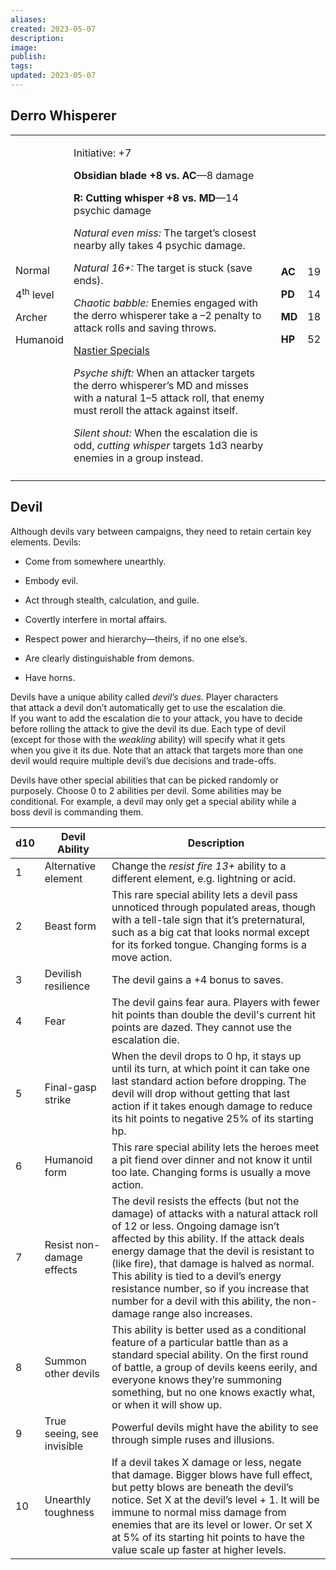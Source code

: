 ```yaml
---
aliases: 
created: 2023-05-07
description: 
image: 
publish: 
tags: 
updated: 2023-05-07
---
```


## Derro Whisperer

<table>
<colgroup>
<col style="width: 16%" />
<col style="width: 72%" />
<col style="width: 5%" />
<col style="width: 5%" />
</colgroup>
<tbody>
<tr class="odd">
<td><p>Normal</p>
<p>4<sup>th</sup> level</p>
<p>Archer</p>
<p>Humanoid</p></td>
<td><p>Initiative: +7</p>
<p><strong>Obsidian blade +8 vs. AC</strong>—8 damage</p>
<p><strong>R: Cutting whisper +8 vs. MD</strong>—14 psychic damage</p>
<p><em>Natural even miss:</em> The target’s closest nearby ally takes 4
psychic damage.</p>
<p><em>Natural 16+:</em> The target is stuck (save ends).</p>
<p><em>Chaotic babble:</em> Enemies engaged with the derro whisperer
take a –2 penalty to attack rolls and saving throws.</p>
<p><u>Nastier Specials</u></p>
<p><em>Psyche shift:</em> When an attacker targets the derro whisperer’s
MD and misses with a natural 1–5 attack roll, that enemy must reroll the
attack against itself.</p>
<p><em>Silent shout:</em> When the escalation die is odd, <em>cutting
whisper</em> targets 1d3 nearby enemies in a group instead.</p></td>
<td><p><strong>AC</strong></p>
<p><strong>PD</strong></p>
<p><strong>MD</strong></p>
<p><strong>HP</strong></p></td>
<td><p>19</p>
<p>14</p>
<p>18</p>
<p>52</p></td>
</tr>
<tr class="even">
<td></td>
<td></td>
<td></td>
<td></td>
</tr>
</tbody>
</table>

## Devil

Although devils vary between campaigns, they need to retain certain key  
elements. Devils:

- Come from somewhere unearthly.

- Embody evil.

- Act through stealth, calculation, and guile.

- Covertly interfere in mortal affairs.

- Respect power and hierarchy—theirs, if no one else’s.

- Are clearly distinguishable from demons.

- Have horns.

Devils have a unique ability called *devil’s dues*. Player characters  
that attack a devil don’t automatically get to use the escalation die.  
If you want to add the escalation die to your attack, you have to decide  
before rolling the attack to give the devil its due. Each type of devil  
(except for those with the *weakling* ability) will specify what it gets  
when you give it its due. Note that an attack that targets more than one  
devil would require multiple devil’s due decisions and trade-offs.

Devils have other special abilities that can be picked randomly or  
purposely. Choose 0 to 2 abilities per devil. Some abilities may be  
conditional. For example, a devil may only get a special ability while a  
boss devil is commanding them.

| d10 | Devil Ability              | Description                                                                                                                                                                                                                                                                                                                                                                                                                          |
|-----|----------------------------|--------------------------------------------------------------------------------------------------------------------------------------------------------------------------------------------------------------------------------------------------------------------------------------------------------------------------------------------------------------------------------------------------------------------------------------|
| 1   | Alternative element        | Change the *resist fire 13+* ability to a different element, e.g. lightning or acid.                                                                                                                                                                                                                                                                                                                                                 |
| 2   | Beast form                 | This rare special ability lets a devil pass unnoticed through populated areas, though with a tell-tale sign that it’s preternatural, such as a big cat that looks normal except for its forked tongue. Changing forms is a move action.                                                                                                                                                                                              |
| 3   | Devilish resilience        | The devil gains a +4 bonus to saves.                                                                                                                                                                                                                                                                                                                                                                                                 |
| 4   | Fear                       | The devil gains fear aura. Players with fewer hit points than double the devil's current hit points are dazed. They cannot use the escalation die.                                                                                                                                                                                                                                                                                   |
| 5   | Final-gasp strike          | When the devil drops to 0 hp, it stays up until its turn, at which point it can take one last standard action before dropping. The devil will drop without getting that last action if it takes enough damage to reduce its hit points to negative 25% of its starting hp.                                                                                                                                                           |
| 6   | Humanoid form              | This rare special ability lets the heroes meet a pit fiend over dinner and not know it until too late. Changing forms is usually a move action.                                                                                                                                                                                                                                                                                      |
| 7   | Resist non-damage effects  | The devil resists the effects (but not the damage) of attacks with a natural attack roll of 12 or less. Ongoing damage isn’t affected by this ability. If the attack deals energy damage that the devil is resistant to (like fire), that damage is halved as normal. This ability is tied to a devil’s energy resistance number, so if you increase that number for a devil with this ability, the non-damage range also increases. |
| 8   | Summon other devils        | This ability is better used as a conditional feature of a particular battle than as a standard special ability. On the first round of battle, a group of devils keens eerily, and everyone knows they’re summoning something, but no one knows exactly what, or when it will show up.                                                                                                                                                |
| 9   | True seeing, see invisible | Powerful devils might have the ability to see through simple ruses and illusions.                                                                                                                                                                                                                                                                                                                                                    |
| 10  | Unearthly toughness        | If a devil takes X damage or less, negate that damage. Bigger blows have full effect, but petty blows are beneath the devil’s notice. Set X at the devil’s level + 1. It will be immune to normal miss damage from enemies that are its level or lower. Or set X at 5% of its starting hit points to have the value scale up faster at higher levels.                                                                                |

